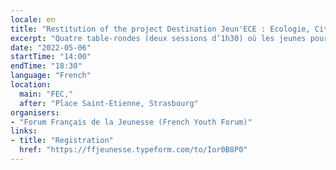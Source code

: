 ```yaml
---
locale: en
title: "Restitution of the project Destination Jeun'ECE : Ecologie, Citoyenneté, Europe"
excerpt: "Quatre table-rondes (deux sessions d’1h30) où les jeunes pourront présenter à des décideurs européens, leurs propositions issues des ateliers organisés dans le cadre du projet Jeun'ECE pendant 2 mois dans quatre villes différentes."
date: "2022-05-06"
startTime: "14:00"
endTime: "18:30"
language: "French"
location:
  main: "FEC,"
  after: "Place Saint-Etienne, Strasbourg"
organisers:
- "Forum Français de la Jeunesse (French Youth Forum)"
links:
- title: "Registration"
  href: "https://ffjeunesse.typeform.com/to/Ior0B8P0"
---
```

